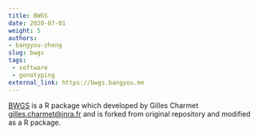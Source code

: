 ```yaml
---
title: BWGS
date: 2020-07-01
weight: 5
authors:
- bangyou-zheng
slug: bwgs
tags:
 - software
 - genotyping
external_link: https://bwgs.bangyou.me
---
```


[BWGS](https://github.com/byzheng/BWGS) is a R package which developed by Gilles Charmet <gilles.charmet@inra.fr> and  is forked from original repository and modified as a R package.

